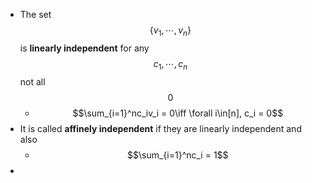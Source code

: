 - The set $$\{v_1, \cdots, v_n\}$$ is **linearly independent** for any $$c_1, \cdots, c_n$$ not all $$0$$
	- $$\sum_{i=1}^nc_iv_i = 0\iff \forall i\in[n], c_i = 0$$
- It is called **affinely independent** if they are linearly independent and also
	- $$\sum_{i=1}^nc_i = 1$$
-